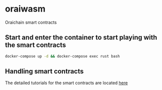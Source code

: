 # oraiwasm
Oraichain smart contracts

## Start and enter the container to start playing with the smart contracts

```bash
docker-compose up -d && docker-compose exec rust bash
```

## Handling smart contracts

The detailed tutorials for the smart contracts are located [here](./smart-contracts/README.md#Create-a-new-Oraichain-smart-contract-tutorial)